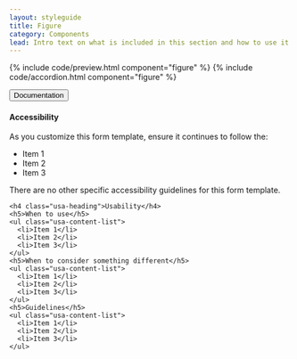 ```yaml
---
layout: styleguide
title: Figure
category: Components
lead: Intro text on what is included in this section and how to use it. No more than one or two sentences.
---
```


{% include code/preview.html component="figure" %}
{% include code/accordion.html component="figure" %}
<div class="usa-accordion-bordered">
  <button class="usa-button-unstyled usa-accordion-button"
      aria-expanded="true" aria-controls="figure-docs">
    Documentation
  </button>
  <div id="figure-docs" aria-hidden="false" class="usa-accordion-content usa-prose">
    <h4 class="usa-heading">Accessibility</h4>
    <p>As you customize this form template, ensure it continues to follow the:</p>
    <ul class="usa-content-list">
      <li>Item 1</li>
      <li>Item 2</li>
      <li>Item 3</li>
    </ul>
    <p>There are no other specific accessibility guidelines for this form template.</p>

    <h4 class="usa-heading">Usability</h4>
    <h5>When to use</h5>
    <ul class="usa-content-list">
      <li>Item 1</li>
      <li>Item 2</li>
      <li>Item 3</li>
    </ul>
    <h5>When to consider something different</h5>
    <ul class="usa-content-list">
      <li>Item 1</li>
      <li>Item 2</li>
      <li>Item 3</li>
    </ul>
    <h5>Guidelines</h5>
    <ul class="usa-content-list">
      <li>Item 1</li>
      <li>Item 2</li>
      <li>Item 3</li>
    </ul>
  </div>
</div>
